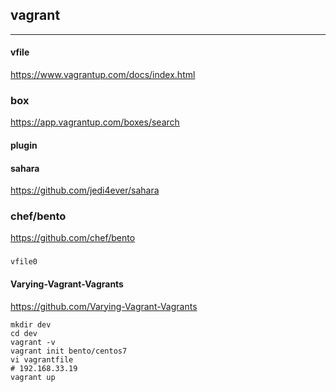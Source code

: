 ## vagrant

---

#### vfile
https://www.vagrantup.com/docs/index.html

### box
https://app.vagrantup.com/boxes/search

#### plugin
#### sahara
https://github.com/jedi4ever/sahara

### chef/bento
https://github.com/chef/bento

####
####

###
###

```
vfile0

```

#### Varying-Vagrant-Vagrants
https://github.com/Varying-Vagrant-Vagrants


```
mkdir dev
cd dev
vagrant -v
vagrant init bento/centos7
vi vagrantfile
# 192.168.33.19
vagrant up



```

```
```
